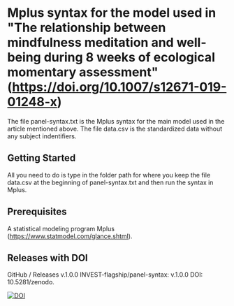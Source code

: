 # Mplus syntax for the model used in "The relationship between mindfulness meditation and well-being during 8 weeks of ecological momentary assessment" (https://doi.org/10.1007/s12671-019-01248-x)

The file panel-syntax.txt is the Mplus syntax for the main model used in the article mentioned above. The file data.csv is the standardized data without any subject indentifiers.

## Getting Started

All you need to do is type in the folder path for where you keep the file data.csv at the beginning of panel-syntax.txt and then run the syntax in Mplus.

## Prerequisites

A statistical modeling program Mplus (https://www.statmodel.com/glance.shtml).

## Releases with DOI

GitHub / Releases
 v.1.0.0 INVEST-flagship/panel-syntax: v.1.0.0
 DOI: 10.5281/zenodo.
 
<a href="https://zenodo.org/badge/latestdoi/215018747"><img src="https://zenodo.org/badge/215018747.svg" alt="DOI"></a>
